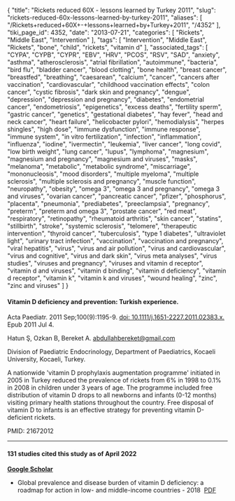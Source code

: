 {
    "title": "Rickets reduced 60X - lessons learned by Turkey 2011",
    "slug": "rickets-reduced-60x-lessons-learned-by-turkey-2011",
    "aliases": [
        "/Rickets+reduced+60X+-+lessons+learned+by+Turkey+2011",
        "/4352"
    ],
    "tiki_page_id": 4352,
    "date": "2013-07-21",
    "categories": [
        "Rickets",
        "Middle East",
        "Intervention"
    ],
    "tags": [
        "Intervention",
        "Middle East",
        "Rickets",
        "bone",
        "child",
        "rickets",
        "vitamin d"
    ],
    "associated_tags": [
        "CYPA",
        "CYPB",
        "CYPR",
        "EBV",
        "HRV",
        "PCOS",
        "RSV",
        "SAD",
        "anxiety",
        "asthma",
        "atherosclerosis",
        "atrial fibrillation",
        "autoimmune",
        "bacteria",
        "bird flu",
        "bladder cancer",
        "blood clotting",
        "bone health",
        "breast cancer",
        "breastfed",
        "breathing",
        "caesarean",
        "calcium",
        "cancer",
        "cancers after vaccination",
        "cardiovascular",
        "childhood vaccination effects",
        "colon cancer",
        "cystic fibrosis",
        "dark skin and pregnancy",
        "dengue",
        "depression",
        "depression and pregnancy",
        "diabetes",
        "endometrial cancer",
        "endometriosis",
        "epigenetics",
        "excess deaths",
        "fertility sperm",
        "gastric cancer",
        "genetics",
        "gestational diabetes",
        "hay fever",
        "head and neck cancer",
        "heart failure",
        "helicobacter pylori",
        "hemodialysis",
        "herpes shingles",
        "high dose",
        "immune dysfunction",
        "immune response",
        "immune system",
        "in vitro fertilization",
        "infection",
        "inflammation",
        "influenza",
        "iodine",
        "ivermectin",
        "leukemia",
        "liver cancer",
        "long covid",
        "low birth weight",
        "lung cancer",
        "lupus",
        "lymphoma",
        "magnesium",
        "magnesium and pregnancy",
        "magnesium and viruses",
        "masks",
        "melanoma",
        "metabolic",
        "metabolic syndrome",
        "miscarriage",
        "mononucleosis",
        "mood disorders",
        "multiple myeloma",
        "multiple sclerosis",
        "multiple sclerosis and pregnancy",
        "muscle function",
        "neuropathy",
        "obesity",
        "omega 3",
        "omega 3 and pregnancy",
        "omega 3 and viruses",
        "ovarian cancer",
        "pancreatic cancer",
        "pfizer",
        "phosphorus",
        "placenta",
        "pneumonia",
        "prediabetes",
        "preeclampsia",
        "pregnancy",
        "preterm",
        "preterm and omega 3",
        "prostate cancer",
        "red meat",
        "respiratory",
        "retinopathy",
        "rheumatoid arthritis",
        "skin cancer",
        "statins",
        "stillbirth",
        "stroke",
        "systemic sclerosis",
        "telomere",
        "therapeutic intervention",
        "thyroid cancer",
        "tuberculosis",
        "type 1 diabetes",
        "ultraviolet light",
        "urinary tract infection",
        "vaccination",
        "vaccination and pregnancy",
        "viral hepatitis",
        "virus",
        "virus and air pollution",
        "virus and cardiovascular",
        "virus and cognitive",
        "virus and dark skin",
        "virus meta analyses",
        "virus studies",
        "viruses and pregnancy",
        "viruses and vitamin d receptor",
        "vitamin d and viruses",
        "vitamin d binding",
        "vitamin d deficiency",
        "vitamin d receptor",
        "vitamin k",
        "vitamin k and viruses",
        "wound healing",
        "zinc",
        "zinc and viruses"
    ]
}


#### Vitamin D deficiency and prevention: Turkish experience.

Acta Paediatr. 2011 Sep;100(9):1195-9. [doi: 10.1111/j.1651-2227.2011.02383.x.](https://doi.org/10.1111/j.1651-2227.2011.02383.x.) Epub 2011 Jul 4.

Hatun Ş, Ozkan B, Bereket A. abdullahbereket@gmail.com

Division of Paediatric Endocrinology, Department of Paediatrics, Kocaeli University, Kocaeli, Turkey.

A nationwide 'vitamin D prophylaxis augmentation programme' initiated in 2005 in Turkey reduced the prevalence of rickets from 6% in 1998 to 0.1% in 2008 in children under 3 years of age. The programme included free distribution of vitamin D drops to all newborns and infants (0-12 months) visiting primary health stations throughout the country. Free disposal of vitamin D to infants is an effective strategy for preventing vitamin D-deficient rickets.

PMID:     21672012

---

#### 131 studies cited this study as of April 2022

 **[Google Scholar](https://scholar.google.com/scholar?cites=8745374671251167549&as_sdt=5,48&sciodt=0,48&hl=en)** 

* Global prevalence and disease burden of vitamin D deficiency: a roadmap for action in low- and middle-income countries - 2018 <i class="fas fa-file-pdf" style="margin-right: 0.3em;"></i><a href="https://d378j1rmrlek7x.cloudfront.net/attachments/pdf/global-2018.pdf">PDF</a>